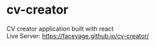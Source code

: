# cv-creator
CV creator application built with react  
Live Server: https://faceyage.github.io/cv-creator/
